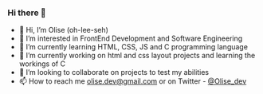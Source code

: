 ### Hi there 👋

- 👋 Hi, I’m Olise (oh-lee-seh)
- 👀 I’m interested in FrontEnd Development and Software Engineering
- 🌱 I’m currently learning HTML, CSS, JS and C programming language
- 🔭 I’m currently working on html and css layout projects and learning the workings of C
- 💞️ I’m looking to collaborate on projects to test my abilities
- 📫 How to reach me olise.dev@gmail.com or on Twitter - [@Olise_dev](https://www.twitter.com/Olise_the_dev)
